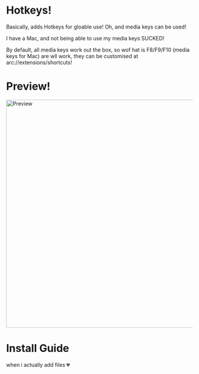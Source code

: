 # Hotkeys!
Basically, adds Hotkeys for gloable use! Oh, and media keys can be used!

I have a Mac, and not being able to use my media keys SUCKED!


By default, all media keys work out the box, so wof hat is F8/F9/F10 (media keys for Mac) are wll work, they can be customised at arc://extensions/shortcuts!

# Preview!
<img width="614" alt="Preview" src="https://user-images.githubusercontent.com/103985728/233374567-08e14b07-3607-4a0c-9798-9fc2da497765.png">

# Install Guide
when i actually add files 💔
